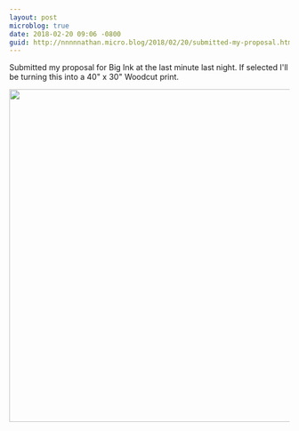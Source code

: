 ```yaml
---
layout: post
microblog: true
date: 2018-02-20 09:06 -0800
guid: http://nnnnnathan.micro.blog/2018/02/20/submitted-my-proposal.html
---
```

Submitted my proposal for Big Ink at the last minute last night. If selected I'll be turning this into a 40" x 30" Woodcut print. 

<img src="http://status.yergler.net/uploads/2018/0410353e16.jpg" width="600" height="599" />
